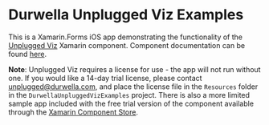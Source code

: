 # Durwella Unplugged Viz Examples

This is a Xamarin.Forms iOS app demonstrating the functionality of the [Unplugged Viz](http://unplugged.durwella.com) Xamarin component.
Component documentation can be found [here](http://unplugged.durwella.com/documentation/).

**Note**: Unplugged Viz requires a license for use - the app will not run without one.  If you would like a 14-day trial license, please contact unplugged@durwella.com, and place the license file in the `Resources` folder in the `DurwellaUnpluggedVizExamples` project.
There is also a more limited sample app included with the free trial version of the component available through the [Xamarin Component Store](https://components.xamarin.com/view/unplugged-viz).